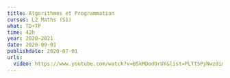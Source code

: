 ```yaml
---
title: Algorithmes et Programmation
cursus: L2 Maths (S1)
what: TD+TP
time: 42h
year: 2020–2021
date: 2020-09-01
publishdate: 2020-07-01
urls:
  video: https://www.youtube.com/watch?v=B5kMDodOrUY&list=PLTt5PyNwzdimzZbFSoz1QHMOdo8hfhIgC
---
```

